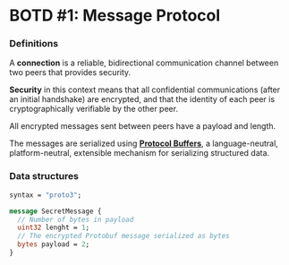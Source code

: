 # BOTD #1: Message Protocol

### Definitions

A **connection** is a reliable, bidirectional communication channel between two peers that provides security.

**Security** in this context means that all confidential communications (after an initial handshake) are encrypted, and that the identity of each peer is cryptographically verifiable by the other peer.

All encrypted messages sent between peers have a payload and length.

The messages are serialized using [**Protocol Buffers**](https://developers.google.com/protocol-buffers/), a language-neutral, platform-neutral, extensible mechanism for serializing structured data.


### Data structures

```protobuf
syntax = "proto3";

message SecretMessage {
  // Number of bytes in payload
  uint32 lenght = 1;
  // The encrypted Protobuf message serialized as bytes
  bytes payload = 2;
}
```

 
